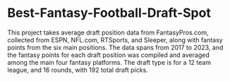 # Best-Fantasy-Football-Draft-Spot
This project takes average draft position data from FantasyPros.com, collected from ESPN, NFL.com, RTSports, and Sleeper, along with fantasy points from the six main positions. The data spans from 2017 to 2023, and the fantasy points for each draft position was compiled and averaged among the main four fantasy platforms. The draft type is for a 12 team league, and 16 rounds, with 192 total draft picks.
